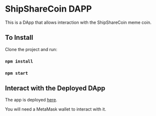 # ShipShareCoin DAPP

This is a DApp that allows interaction with the ShipShareCoin meme coin.

## To Install

Clone the project and run:

### `npm install`
### `npm start`

## Interact with the Deployed DApp
The app is deployed [here](https://project-meme-coin-shipshare-dapp.vercel.app).

You will need a MetaMask wallet to interact with it.
